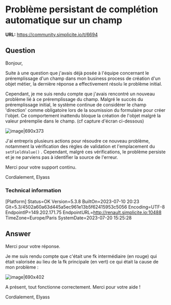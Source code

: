 # Problème persistant de complétion automatique sur un champ

**URL:** https://community.simplicite.io/t/6694

## Question
Bonjour,

Suite à une question que j'avais déjà posée à l'équipe concernant le préremplissage d'un champ dans mon business process de création d'un objet métier, la dernière réponse a effectivement résolu le problème initial.

Cependant, je me suis rendu compte que j'avais rencontré un nouveau problème lié à ce préremplissage du champ. Malgré le succès du préremplissage initial, le système continue de considérer le champ 'direction' comme obligatoire lors de la soumission du formulaire pour créer l'objet. Ce comportement inattendu bloque la création de l'objet malgré la valeur préremplie dans le champ. (cf capture d'écran ci-dessous)

![image|690x373](upload://gG5PBBoii4yCH76vskgpG1WAfhO.png)

J'ai entrepris plusieurs actions pour résoudre ce nouveau problème, notamment la vérification des règles de validation et l'emplacement du `setFieldValue()` . Cependant, malgré ces vérifications, le problème persiste et je ne parviens pas à identifier la source de l'erreur.

Merci pour votre support continu.


Cordialement, 
Elyass



### Technical information

[Platform]
Status=OK
Version=5.3.8
BuiltOn=2023-07-10 20:23
Git=5.3/4502a60a63d445a5ec961e13b5f62415953c5056
Encoding=UTF-8
EndpointIP=149.202.171.75
EndpointURL=http://renault.simplicite.io:10488
TimeZone=Europe/Paris
SystemDate=2023-07-20 15:25:28

## Answer
Merci pour votre réponse.

Je me suis rendu compte que c'était une fk intermédiaire (en rouge) qui était valorisée au lieu de la fk principale (en vert) ce qui était la cause de mon problème : 

![image|690x402](upload://d7da4eLcqky46a2DCsjDHJsHwX1.png)


A présent, tout fonctionne correctement. Merci pour votre aide !

Cordialement, 
Elyass

